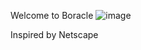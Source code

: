 Welcome to Boracle
![image](https://user-images.githubusercontent.com/113861530/233688696-d26ddbd7-54e1-44b5-94ba-a38b0b6aa094.png)

Inspired by Netscape
